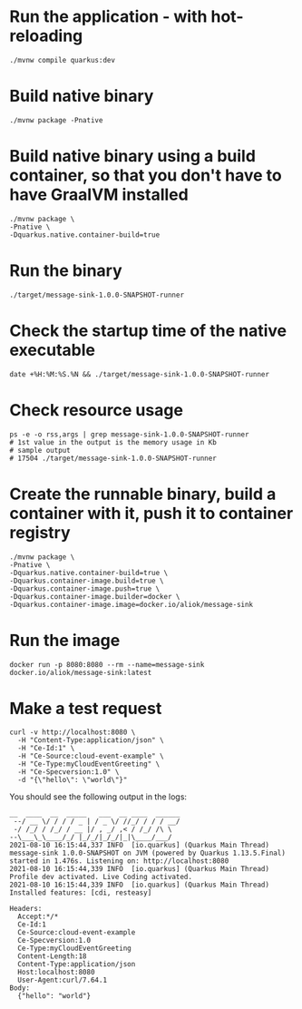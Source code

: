 # Run the application - with hot-reloading

```
./mvnw compile quarkus:dev
```

# Build native binary

```
./mvnw package -Pnative
```

# Build native binary using a build container, so that you don't have to have GraalVM installed

```
./mvnw package \
-Pnative \
-Dquarkus.native.container-build=true
```

# Run the binary

```
./target/message-sink-1.0.0-SNAPSHOT-runner
```

# Check the startup time of the native executable

```
date +%H:%M:%S.%N && ./target/message-sink-1.0.0-SNAPSHOT-runner
```

# Check resource usage

```
ps -e -o rss,args | grep message-sink-1.0.0-SNAPSHOT-runner
# 1st value in the output is the memory usage in Kb
# sample output
# 17504 ./target/message-sink-1.0.0-SNAPSHOT-runner

```

# Create the runnable binary, build a container with it, push it to container registry

```
./mvnw package \
-Pnative \
-Dquarkus.native.container-build=true \
-Dquarkus.container-image.build=true \
-Dquarkus.container-image.push=true \
-Dquarkus.container-image.builder=docker \
-Dquarkus.container-image.image=docker.io/aliok/message-sink
```

# Run the image

```
docker run -p 8080:8080 --rm --name=message-sink docker.io/aliok/message-sink:latest
```

# Make a test request

```
curl -v http://localhost:8080 \
  -H "Content-Type:application/json" \
  -H "Ce-Id:1" \
  -H "Ce-Source:cloud-event-example" \
  -H "Ce-Type:myCloudEventGreeting" \
  -H "Ce-Specversion:1.0" \
  -d "{\"hello\": \"world\"}"
```

You should see the following output in the logs:

```
__  ____  __  _____   ___  __ ____  ______
 --/ __ \/ / / / _ | / _ \/ //_/ / / / __/
 -/ /_/ / /_/ / __ |/ , _/ ,< / /_/ /\ \
--\___\_\____/_/ |_/_/|_/_/|_|\____/___/
2021-08-10 16:15:44,337 INFO  [io.quarkus] (Quarkus Main Thread) message-sink 1.0.0-SNAPSHOT on JVM (powered by Quarkus 1.13.5.Final) started in 1.476s. Listening on: http://localhost:8080
2021-08-10 16:15:44,339 INFO  [io.quarkus] (Quarkus Main Thread) Profile dev activated. Live Coding activated.
2021-08-10 16:15:44,339 INFO  [io.quarkus] (Quarkus Main Thread) Installed features: [cdi, resteasy]

Headers:
  Accept:*/*
  Ce-Id:1
  Ce-Source:cloud-event-example
  Ce-Specversion:1.0
  Ce-Type:myCloudEventGreeting
  Content-Length:18
  Content-Type:application/json
  Host:localhost:8080
  User-Agent:curl/7.64.1
Body:
  {"hello": "world"}
```
